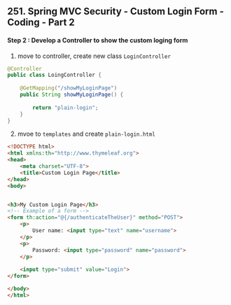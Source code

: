 ## 251. Spring MVC Security - Custom Login Form - Coding - Part 2

#### Step 2 : Develop a Controller to show the custom loging form 
1. move to controller, create new class `LoginController`
```java
@Controller
public class LoingController {
    
    @GetMapping("/showMyLoginPage")
    public String showMyLoginPage() {
        
        return "plain-login"; 
    }
}
```
2. mvoe to `templates` and create `plain-login.html`
```html
<!DOCTYPE html>
<html xmlns:th="http://www.thymeleaf.org">
<head>
    <meta charset="UTF-8">
    <title>Custom Login Page</title>
</head>
<body>


<h3>My Custom Login Page</h3>
<!-- Example of a form -->
<form th:action="@{/authenticateTheUser}" method="POST">
    <p>
        User name: <input type="text" name="username">
    </p>
    <p>
        Password: <input type="password" name="password">
    </p>
    
    <input type="submit" value="Login">
</form>

</body>
</html>

```